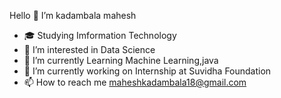 <h>Hello 👋 I’m kadambala mahesh</h>
              
              
- 🎓 Studying Imformation Technology
- 👀 I’m interested in Data Science
- 🌱 I’m currently Learning Machine Learning,java
- 💞️ I’m currently working on Internship at Suvidha Foundation
- 📫 How to reach me maheshkadambala18@gmail.com

<!---
iammahesh123/iammahesh123 is a ✨ special ✨ repository because its `README.md` (this file) appears on your GitHub profile.
You can click the Preview link to take a look at your changes.
--->
